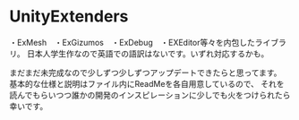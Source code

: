 # UnityExtenders

・ExMesh　・ExGizumos　・ExDebug　・EXEditor等々を内包したライブラリ。
日本人学生作なので英語での語訳はないです。いずれ対応するかも。

まだまだ未完成なので少しずつ少しずつアップデートできたらと思ってます。
基本的な仕様と説明はファイル内にReadMeを各自用意しているので、
それを読んでもらいつつ誰かの開発のインスピレーションに少しでも火をつけられたら幸いです。
